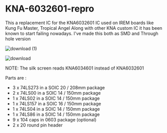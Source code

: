# KNA-6032601-repro

This a replacement IC for the KNA6032601 IC used on IREM boards like Kung Fu Master, Tropical Angel
Along with other KNA custom IC it has been known to start failing nowadays.
I've made this both as SMD and Through hole version

![download (1)](https://user-images.githubusercontent.com/42693458/213311854-b6197be6-9a64-43fa-a38d-f5f009e2edd2.png)

![download](https://user-images.githubusercontent.com/42693458/213312559-6e65f1e8-8570-4944-bb49-abbf6e647b84.png)

NOTE: The silk screen reads KNA6034601 instead of KNA6032601

Parts are : 
- 3 x 74LS273 in a SOIC 20 / 208mm package
- 2  x 74LS00 in a SOIC 14 / 150mm package
- 1  x 74LS02 in a SOIC 14 / 150mm package
- 1  x 74LS157 in a SOIC 16 / 150mm package
- 1  x 74LS04 in a SOIC 14 / 150mm package
- 1  x 74LS86 in a SOIC 14 / 150mm package
- 9 x 104 caps in 0603 package (optional) 
- 2 x 20 round pin header
